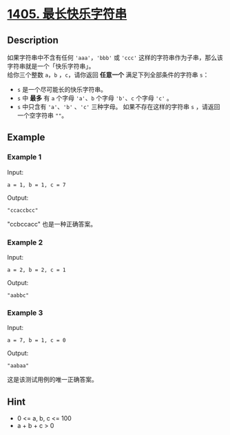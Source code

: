 # [1405. 最长快乐字符串](https://leetcode-cn.com/problems/longest-happy-string/)
## Description
如果字符串中不含有任何 `'aaa'`，`'bbb'` 或 `'ccc'` 这样的字符串作为子串，那么该字符串就是一个「快乐字符串」。  
给你三个整数 `a`，`b` ，`c`，请你返回 **任意一个** 满足下列全部条件的字符串 `s`：  
- `s` 是一个尽可能长的快乐字符串。
- `s` 中 **最多** 有 `a` 个字母 `'a'`、`b` 个字母 `'b'`、`c` 个字母 `'c'` 。
- `s` 中只含有 `'a'`、`'b'` 、`'c'` 三种字母。
如果不存在这样的字符串 `s` ，请返回一个空字符串 `""`。
## Example
### Example 1
Input:  
```
a = 1, b = 1, c = 7
```
Output:
```
"ccaccbcc"
```
"ccbccacc" 也是一种正确答案。
### Example 2
Input:  
```
a = 2, b = 2, c = 1
```
Output:
```
"aabbc"
```
### Example 3
Input:  
```
a = 7, b = 1, c = 0
```
Output:
```
"aabaa"
```
这是该测试用例的唯一正确答案。
## Hint
- 0 <= a, b, c <= 100
- a + b + c > 0

